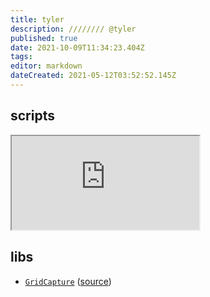```yaml
---
title: tyler
description: //////// @tyler
published: true
date: 2021-10-09T11:34:23.404Z
tags: 
editor: markdown
dateCreated: 2021-05-12T03:52:52.145Z
---
```



## scripts

<iframe src="https://p3r7.github.io/norns-gallery-render/?author=tyler"id="gallery-iframe"></iframe>

## libs

- [`GridCapture`](https://llllllll.co/t/grid-capture/33158) ([source](https://github.com/tlubke/GridCapture))